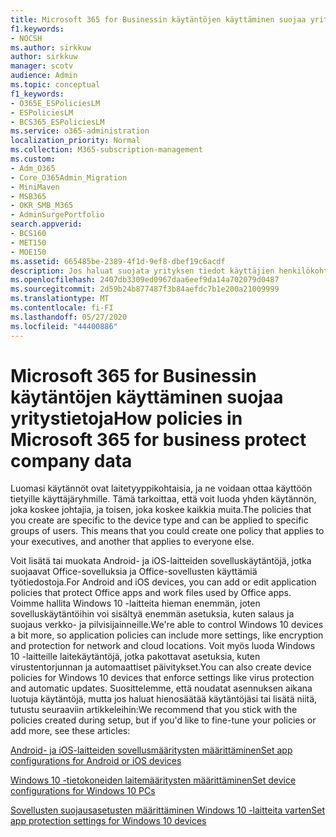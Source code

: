 ```yaml
---
title: Microsoft 365 for Businessin käytäntöjen käyttäminen suojaa yritystietoja
f1.keywords:
- NOCSH
ms.author: sirkkuw
author: sirkkuw
manager: scotv
audience: Admin
ms.topic: conceptual
f1_keywords:
- O365E_ESPoliciesLM
- ESPoliciesLM
- BCS365_ESPoliciesLM
ms.service: o365-administration
localization_priority: Normal
ms.collection: M365-subscription-management
ms.custom:
- Adm_O365
- Core_O365Admin_Migration
- MiniMaven
- MSB365
- OKR_SMB_M365
- AdminSurgePortfolio
search.appverid:
- BCS160
- MET150
- MOE150
ms.assetid: 665485be-2389-4f1d-9ef8-dbef19c6acdf
description: Jos haluat suojata yrityksen tiedot käyttäjien henkilökohtaisista laitteista, käytä käytäntöjä, jotka kohdistuvat tiettyihin laitteisiin ja suojausryhmiin.
ms.openlocfilehash: 2407db3309ed0967daa6eef9da14a702079d0487
ms.sourcegitcommit: 2d59b24b877487f3b84aefdc7b1e200a21009999
ms.translationtype: MT
ms.contentlocale: fi-FI
ms.lasthandoff: 05/27/2020
ms.locfileid: "44400886"
---
```

# <a name="how-policies-in-microsoft-365-for-business-protect-company-data"></a><span data-ttu-id="f2a7c-103">Microsoft 365 for Businessin käytäntöjen käyttäminen suojaa yritystietoja</span><span class="sxs-lookup"><span data-stu-id="f2a7c-103">How policies in Microsoft 365 for business protect company data</span></span>

<span data-ttu-id="f2a7c-p101">Luomasi käytännöt ovat laitetyyppikohtaisia, ja ne voidaan ottaa käyttöön tietyille käyttäjäryhmille. Tämä tarkoittaa, että voit luoda yhden käytännön, joka koskee johtajia, ja toisen, joka koskee kaikkia muita.</span><span class="sxs-lookup"><span data-stu-id="f2a7c-p101">The policies that you create are specific to the device type and can be applied to specific groups of users. This means that you could create one policy that applies to your executives, and another that applies to everyone else.</span></span>
  
<span data-ttu-id="f2a7c-106">Voit lisätä tai muokata Android- ja iOS-laitteiden sovelluskäytäntöjä, jotka suojaavat Office-sovelluksia ja Office-sovellusten käyttämiä työtiedostoja.</span><span class="sxs-lookup"><span data-stu-id="f2a7c-106">For Android and iOS devices, you can add or edit application policies that protect Office apps and work files used by Office apps.</span></span> <span data-ttu-id="f2a7c-107">Voimme hallita Windows 10 -laitteita hieman enemmän, joten sovelluskäytäntöihin voi sisältyä enemmän asetuksia, kuten salaus ja suojaus verkko- ja pilvisijainneille.</span><span class="sxs-lookup"><span data-stu-id="f2a7c-107">We're able to control Windows 10 devices a bit more, so application policies can include more settings, like encryption and protection for network and cloud locations.</span></span> <span data-ttu-id="f2a7c-108">Voit myös luoda Windows 10 -laitteille laitekäytäntöjä, jotka pakottavat asetuksia, kuten virustentorjunnan ja automaattiset päivitykset.</span><span class="sxs-lookup"><span data-stu-id="f2a7c-108">You can also create device policies for Windows 10 devices that enforce settings like virus protection and automatic updates.</span></span> <span data-ttu-id="f2a7c-109">Suosittelemme, että noudatat asennuksen aikana luotuja käytäntöjä, mutta jos haluat hienosäätää käytäntöjäsi tai lisätä niitä, tutustu seuraaviin artikkeleihin:</span><span class="sxs-lookup"><span data-stu-id="f2a7c-109">We recommend that you stick with the policies created during setup, but if you'd like to fine-tune your policies or add more, see these articles:</span></span>
  
[<span data-ttu-id="f2a7c-110">Android- ja iOS-laitteiden sovellusmääritysten määrittäminen</span><span class="sxs-lookup"><span data-stu-id="f2a7c-110">Set app configurations for Android or iOS devices</span></span>](app-protection-settings-for-android-and-ios.md)
  
[<span data-ttu-id="f2a7c-111">Windows 10 -tietokoneiden laitemääritysten määrittäminen</span><span class="sxs-lookup"><span data-stu-id="f2a7c-111">Set device configurations for Windows 10 PCs</span></span>](protection-settings-for-windows-10-pcs.md)
  
[<span data-ttu-id="f2a7c-112">Sovellusten suojausasetusten määrittäminen Windows 10 -laitteita varten</span><span class="sxs-lookup"><span data-stu-id="f2a7c-112">Set app protection settings for Windows 10 devices</span></span>](protection-settings-for-windows-10-devices.md)
  

